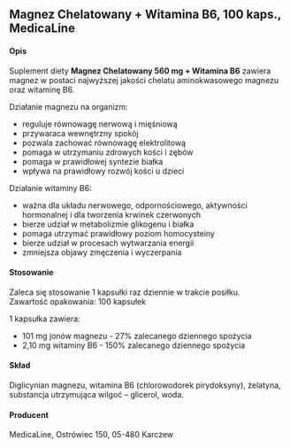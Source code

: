 ## Magnez Chelatowany + Witamina B6, 100 kaps., MedicaLine

#### Opis

Suplement diety **Magnez Chelatowany 560 mg + Witamina B6** zawiera magnez w postaci najwyższej jakości chelatu aminokwasowego magnezu oraz witaminę B6.

Działanie magnezu na organizm:
- reguluje równowagę nerwową i mięśniową
- przywaraca wewnętrzny spokój
- pozwala zachować równowagę elektrolitową
- pomaga w utrzymaniu zdrowych kości i zębów
- pomaga w prawidłowej syntezie białka
- wpływa na prawidłowy rozwój kości u dzieci

Działanie witaminy B6:

- ważna dla układu nerwowego, odpornościowego, aktywności hormonalnej i dla tworzenia krwinek czerwonych
- bierze udział w metabolizmie glikogenu i białka
- pomaga utrzymać prawidłowy poziom homocysteiny
- bierze udział w procesach wytwarzania energii
- zmniejsza objawy zmęczenia i wyczerpania
  
#### Stosowanie

Zaleca się stosowanie 1 kapsułki raz dziennie w trakcie posiłku.  
Zawartość opakowania: 100 kapsułek

1 kapsułka zawiera:  
- 101 mg jonów magnezu - 27% zalecanego dziennego spożycia 
- 2,10 mg witaminy B6 - 150% zalecanego dziennego spożycia

#### Skład

Diglicynian magnezu, witamina B6 (chlorowodorek pirydoksyny), żelatyna, substancja utrzymująca wilgoć – glicerol, woda.

#### Producent
MedicaLine, Ostrówiec 150, 05-480 Karczew